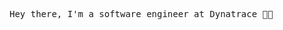 <html>
  <body>
    <div>
      <pre>Hey there, I'm a software engineer at Dynatrace 👨‍💻</pre>
    </div>
  </body>
</html>
